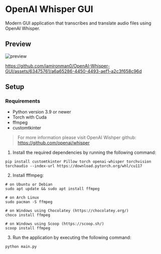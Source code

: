 # OpenAI Whisper GUI
Modern GUI application that transcribes and translate audio files using OpenAI Whisper.


## Preview
![preview](https://github.com/iamironman0/OpenAI-Whisper-GUI/assets/63475761/bb5fcac3-6d87-4617-9f3c-dcdbf0963574)

https://github.com/iamironman0/OpenAI-Whisper-GUI/assets/63475761/a6a65286-4450-4493-aef1-a2c3f658c96d

## Setup

### Requirements
* Python version 3.9 or newer
* Torch with Cuda
* ffmpeg
* customtkinter 

> For more information please visit OpenAI Wishper github: https://github.com/openai/whisper

1. Install the required dependencies by running the following command:

```
pip install customtkinter Pillow torch openai-whisper torchvision torchaudio --index-url https://download.pytorch.org/whl/cu117
```

2. Install fffmpeg:
```
# on Ubuntu or Debian
sudo apt update && sudo apt install ffmpeg

# on Arch Linux
sudo pacman -S ffmpeg

# on Windows using Chocolatey (https://chocolatey.org/)
choco install ffmpeg

# on Windows using Scoop (https://scoop.sh/)
scoop install ffmpeg
```

3. Run the application by executing the following command:

```
python main.py 
```
